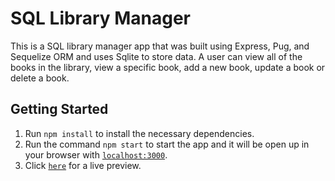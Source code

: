 # SQL Library Manager
This is a SQL library manager app that was built using Express, Pug, and Sequelize ORM and uses Sqlite to store data.  A user can view all of the books in the library, view a specific book, add a new book, update a book or delete a book.

## Getting Started

1. Run `npm install` to install the necessary dependencies.
2. Run the command `npm start` to start the app and it will be open up in your browser with [`localhost:3000`](http://localhost:3000/).
3. Click [`here`](https://sql-library-app-jh.herokuapp.com/) for a live preview.